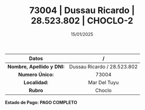 ﻿---
title: 73004 | Dussau Ricardo | 28.523.802 | CHOCLO-2
date: 15/01/2025
draft: false
tags: ['mar-del-tuyu', 'titular', 'choclo']
---

|          **Datos**          |  /  |
|:---------------------------:|:---:|
| **Nombre, Apellido y DNI:** | Dussau Ricardo / 28.523.802 |
|      **Numero Único:**      | 73004 |
|        **Localidad:**       | Mar Del Tuyu |
|          **Rubro**          | Choclo |

**Estado de Pago:** **PAGO COMPLETO**
